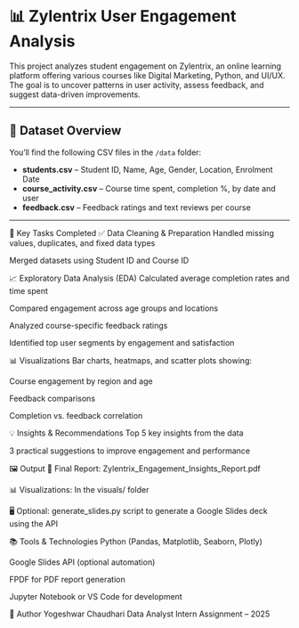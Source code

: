 # 📊 Zylentrix User Engagement Analysis

This project analyzes student engagement on Zylentrix, an online learning platform offering various courses like Digital Marketing, Python, and UI/UX. The goal is to uncover patterns in user activity, assess feedback, and suggest data-driven improvements.

---

## 📁 Dataset Overview

You’ll find the following CSV files in the `/data` folder:

- **students.csv** – Student ID, Name, Age, Gender, Location, Enrolment Date
- **course_activity.csv** – Course time spent, completion %, by date and user
- **feedback.csv** – Feedback ratings and text reviews per course

---
📌 Key Tasks Completed
✅ Data Cleaning & Preparation
Handled missing values, duplicates, and fixed data types

Merged datasets using Student ID and Course ID

📈 Exploratory Data Analysis (EDA)
Calculated average completion rates and time spent

Compared engagement across age groups and locations

Analyzed course-specific feedback ratings

Identified top user segments by engagement and satisfaction

📊 Visualizations
Bar charts, heatmaps, and scatter plots showing:

Course engagement by region and age

Feedback comparisons

Completion vs. feedback correlation

💡 Insights & Recommendations
Top 5 key insights from the data

3 practical suggestions to improve engagement and performance

🖼️ Output
📄 Final Report: Zylentrix_Engagement_Insights_Report.pdf

📊 Visualizations: In the visuals/ folder

🖥️ Optional: generate_slides.py script to generate a Google Slides deck using the API

📚 Tools & Technologies
Python (Pandas, Matplotlib, Seaborn, Plotly)

Google Slides API (optional automation)

FPDF for PDF report generation

Jupyter Notebook or VS Code for development

🧠 Author
Yogeshwar Chaudhari
Data Analyst Intern Assignment – 2025

